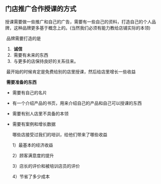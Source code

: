 ## 门店推广合作授课的方式

​	授课需要做一些推广和自己的广告，需要有一些自己的资料，打造自己的个人品牌，这种品牌更多基于概念上的。(当然我们必须有能力教给店铺实际的本领)

​	品牌需要打造的是

1. ​	**诚信**
2. ​	需要有未来的东西
3. ​	与更多的店保持良好的关系往来。

​	最开始的时候肯定是免费给别的店里授课，然后给店里增长一些收益

​	**需要准备的东西**

- 需要有自己的名片

- 有一个介绍产品的书页，用来介绍自己的产品和自己可以授课的东西

- 需要有别人店里不具备的本领

- 需要有案例和增长数据 

  哪些店接受过我们的培训，给他们带来了哪些收益

  1）最基本的经济收益

  2）顾客满意度的提升

  3）店长的评价和被培训店员的评价

  4）节省了多少成本